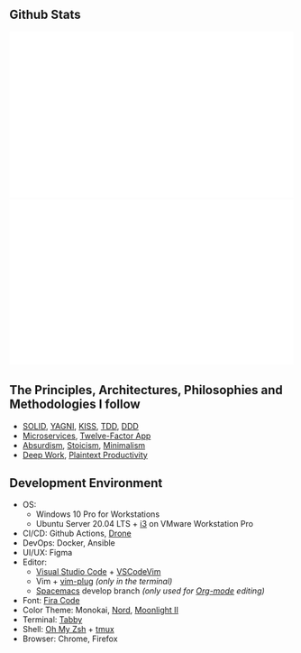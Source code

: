 ## Github Stats
![](https://github.com/BlackGlory/github-stats/raw/master/generated/overview.svg)
![](https://github.com/BlackGlory/github-stats/raw/master/generated/languages.svg)

## The Principles, Architectures, Philosophies and Methodologies I follow
- [SOLID], [YAGNI], [KISS], [TDD], [DDD]
- [Microservices], [Twelve-Factor App]
- [Absurdism], [Stoicism], [Minimalism]
- [Deep Work], [Plaintext Productivity]

[SOLID]: https://en.wikipedia.org/wiki/SOLID
[KISS]: https://en.wikipedia.org/wiki/KISS_principle
[YAGNI]: https://en.wikipedia.org/wiki/You_aren%27t_gonna_need_it
[DDD]: https://en.wikipedia.org/wiki/Domain-driven_design
[TDD]: https://en.wikipedia.org/wiki/Test-driven_development
[Minimalism]: https://en.wikipedia.org/wiki/Minimalism
[Microservices]: https://en.wikipedia.org/wiki/Microservices
[Twelve-Factor App]: https://12factor.net/
[Plaintext Productivity]: http://plaintext-productivity.net/
[Absurdism]: https://en.wikipedia.org/wiki/Absurdism
[Stoicism]: https://en.wikipedia.org/wiki/Stoicism
[Deep Work]: https://www.goodreads.com/book/show/25744928-deep-work

## Development Environment
- OS:
  - Windows 10 Pro for Workstations
  - Ubuntu Server 20.04 LTS + [i3] on VMware Workstation Pro
- CI/CD: Github Actions, [Drone]
- DevOps: Docker, Ansible
- UI/UX: Figma
- Editor:
  - [Visual Studio Code] + [VSCodeVim]
  - Vim + [vim-plug] *(only in the terminal)*
  - [Spacemacs] develop branch *(only used for [Org-mode] editing)*
- Font: [Fira Code]
- Color Theme: Monokai, [Nord], [Moonlight II]
- Terminal: [Tabby]
- Shell: [Oh My Zsh] + [tmux]
- Browser: Chrome, Firefox

[Nord]: https://github.com/arcticicestudio/nord
[Moonlight II]: https://github.com/atomiks/moonlight-vscode-theme
[i3]: https://i3wm.org/
[Org-mode]: https://orgmode.org/
[Drone]: https://github.com/drone/drone
[vim-plug]: https://github.com/junegunn/vim-plug
[Fira Code]: https://github.com/tonsky/FiraCode
[Tabby]: https://github.com/Eugeny/tabby
[tmux]: https://github.com/tmux/tmux
[Oh My Zsh]: https://github.com/ohmyzsh/ohmyzsh
[Visual Studio Code]: https://code.visualstudio.com/
[Remote SSH]: https://marketplace.visualstudio.com/items?itemName=ms-vscode-remote.remote-ssh
[VSCodeVim]: https://github.com/VSCodeVim/Vim
[Spacemacs]: https://github.com/syl20bnr/spacemacs
